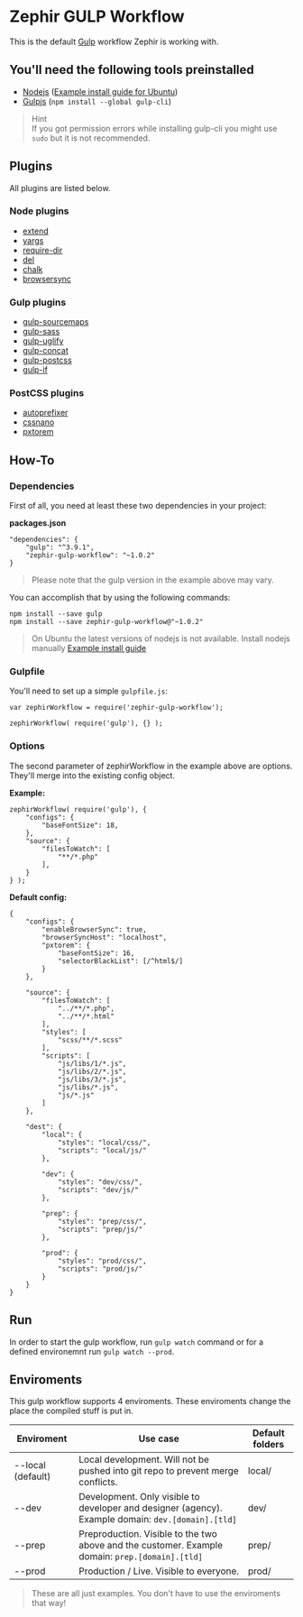 # Zephir GULP Workflow

This is the default [Gulp](http://gulpjs.com/) workflow Zephir is working with.

## You'll need the following tools preinstalled

* [Nodejs](https://nodejs.org/en/) ([Example install guide for Ubuntu](https://by-example.org/install-node-js-6-on-ubuntu-16-04-xenial-xerus-lts/))
* [Gulpjs](http://gulpjs.com/) (`npm install --global gulp-cli`)

> Hint  
> If you got permission errors while installing gulp-cli you might use `sudo` but it is not recommended.

## Plugins

All plugins are listed below.

### Node plugins
* [extend](https://www.npmjs.com/package/extend)
* [yargs](https://www.npmjs.com/package/yargs)
* [require-dir](https://www.npmjs.com/package/require-dir)
* [del](https://www.npmjs.com/package/del)
* [chalk](https://github.com/chalk/chalk)
* [browsersync](https://www.browsersync.io/)

### Gulp plugins
* [gulp-sourcemaps](https://www.npmjs.com/package/gulp-sourcemaps)
* [gulp-sass](https://www.npmjs.com/package/gulp-sass)
* [gulp-uglify](https://www.npmjs.com/package/gulp-uglify)
* [gulp-concat](https://www.npmjs.com/package/gulp-concat)
* [gulp-postcss](https://github.com/postcss/gulp-postcss)
* [gulp-if](https://github.com/robrich/gulp-if)

### PostCSS plugins
* [autoprefixer](https://github.com/postcss/autoprefixer)
* [cssnano](http://cssnano.co/)
* [pxtorem](https://github.com/cuth/postcss-pxtorem)

## How-To

### Dependencies

First of all, you need at least these two dependencies in your project:

**packages.json**
```
"dependencies": {
    "gulp": "^3.9.1",
    "zephir-gulp-workflow": "~1.0.2"
}
```
> Please note that the gulp version in the example above may vary.

You can accomplish that by using the following commands:

```
npm install --save gulp
npm install --save zephir-gulp-workflow@"~1.0.2"
```

> On Ubuntu the latest versions of nodejs is not available. Install nodejs manually [Example install guide](https://by-example.org/install-node-js-6-on-ubuntu-16-04-xenial-xerus-lts/)

### Gulpfile

You'll need to set up a simple `gulpfile.js`:
```
var zephirWorkflow = require('zephir-gulp-workflow');

zephirWorkflow( require('gulp'), {} );
```

### Options

The second parameter of zephirWorkflow in the example above are options. They'll merge into the existing config object.

**Example:**

```
zephirWorkflow( require('gulp'), {
    "configs": {
        "baseFontSize": 18,
    },
    "source": {
        "filesToWatch": [
            "**/*.php"
        ],
    }
} );
```

**Default config:**

```
{
    "configs": {
        "enableBrowserSync": true,
        "browserSyncHost": "localhost",
        "pxtorem": {
            "baseFontSize": 16,
            "selectorBlackList": [/^html$/]
        }
    },

    "source": {
        "filesToWatch": [
            "../**/*.php",
            "../**/*.html"
        ],
        "styles": [
            "scss/**/*.scss"
        ],
        "scripts": [
            "js/libs/1/*.js",
            "js/libs/2/*.js",
            "js/libs/3/*.js",
            "js/libs/*.js",
            "js/*.js"
        ]
    },

    "dest": {
        "local": {
            "styles": "local/css/",
            "scripts": "local/js/"
        },

        "dev": {
            "styles": "dev/css/",
            "scripts": "dev/js/"
        },

        "prep": {
            "styles": "prep/css/",
            "scripts": "prep/js/"
        },

        "prod": {
            "styles": "prod/css/",
            "scripts": "prod/js/"
        }
    }
}

```

## Run

In order to start the gulp workflow, run `gulp watch` command or for a defined environemnt run `gulp watch --prod`. 

## Enviroments

This gulp workflow supports 4 enviroments. These enviroments change the place the compiled stuff is put in.

| Enviroment        | Use case                                                                                            | Default folders |
| -------------     | --------------------------------------------------------------------------------------------------- | --------------- |
| --local (default) | Local development. Will not be pushed into git repo to prevent merge conflicts.                     | local/          |
| --dev             | Development. Only visible to developer and designer (agency). Example domain: `dev.[domain].[tld]`  | dev/            |
| --prep            | Preproduction. Visible to the two above and the customer. Example domain: `prep.[domain].[tld]`     | prep/           |
| --prod            | Production / Live. Visible to everyone.                                                             | prod/           |

> These are all just examples. You don't have to use the enviroments that way!
